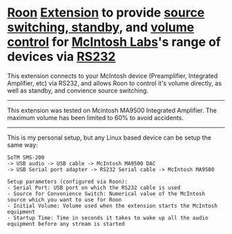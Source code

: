 # [Roon](https://roonlabs.com) [Extension](node-roon-api) to provide [source switching, standby](https://github.com/RoonLabs/node-roon-api-source-control), and [volume control](https://github.com/RoonLabs/node-roon-api-volume-control) for [McIntosh Labs](https://www.mcintoshlabs.com/)'s range of devices via [RS232](https://github.com/stefan747/node-mcintosh-rs232)

This extension connects to your McIntosh device (Preamplifier, Integrated Amplifier, etc) via RS232, and allows Roon to control it's volume directly, as well as standby, and convience source switching.

---------------------

This extension was tested on Mcintosh MA9500 Integrated Amplifier. The maximum volume has been limited to 60% to avoid accidents.

---------------------

This is my personal setup, but any Linux based device can be setup the same way:

    SoTM SMS-200
	-> USB audio -> USB cable -> McIntosh MA9500 DAC
	-> USB Serial port adapter -> RS232 Serial cable -> McIntosh MA9500

    Setup parameters (configured via Roon):
	- Serial Port: USB port on which the RS232 cable is used
	- Source for Convenience Switch: Numerical value of the McIntosh source which you want to use for Roon
	- Initial Volume: Volume used when the extension starts the McIntosh equipment
	- Startup Time: Time in seconds it takes to wake up all the audio equipment before any stream is started
